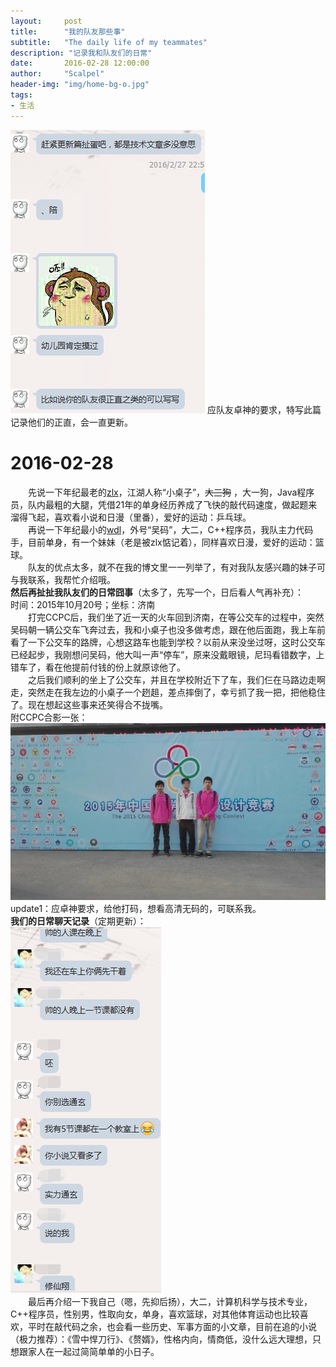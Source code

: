 ```yaml
---
layout:     post
title:      "我的队友那些事"
subtitle:   "The daily life of my teammates"
description: "记录我和队友们的日常"
date:       2016-02-28 12:00:00
author:     "Scalpel"
header-img: "img/home-bg-o.jpg"
tags:
- 生活
---
```


![](/img/post/20160228_0.png)  应队友卓神的要求，特写此篇记录他们的正直，会一直更新。  

2016-02-28
===  
　　先说一下年纪最老的[zlx](http://mycodebattle.com/)，江湖人称“小桌子”，<del>大三狗</del> ，大一狗，Java程序员，队内最粗的大腿，凭借21年的单身经历养成了飞快的敲代码速度，做起题来溜得飞起，喜欢看小说和日漫（里番），爱好的运动：乒乓球。  
　　再说一下年纪最小的[wdl](http://winterfell30.com/)，外号“吴码”，大二，C++程序员，我队主力代码手，目前单身，有一个妹妹（老是被zlx惦记着），同样喜欢日漫，爱好的运动：篮球。  
　　队友的优点太多，就不在我的博文里一一列举了，有对我队友感兴趣的妹子可与我联系，我帮忙介绍哦。  
**然后再扯扯我队友们的日常囧事**（太多了，先写一个，日后看人气再补充）：  
时间：2015年10月20号；坐标：济南  
　　打完CCPC后，我们坐了近一天的火车回到济南，在等公交车的过程中，突然吴码朝一辆公交车飞奔过去，我和小桌子也没多做考虑，跟在他后面跑，我上车前看了一下公交车的路牌，心想这路车也能到学校？以前从来没坐过呀，这时公交车已经起步，我刚想问吴码，他大叫一声“停车”，原来没戴眼镜，尼玛看错数字，上错车了，看在他提前付钱的份上就原谅他了。  
　　之后我们顺利的坐上了公交车，并且在学校附近下了车，我们仨在马路边走啊走，突然走在我左边的小桌子一个趔趄，差点摔倒了，幸亏抓了我一把，把他稳住了。现在想起这些事来还笑得合不拢嘴。  
附CCPC合影一张：  
![](/img/post/20160228_2.png)  
update1：应卓神要求，给他打码，想看高清无码的，可联系我。  
**我们的日常聊天记录**（定期更新）：  
![](/img/post/20160228_1.png)  
　　最后再介绍一下我自己（嗯，先抑后扬），大二，计算机科学与技术专业，C++程序员，性别男，性取向女，单身，喜欢篮球，对其他体育运动也比较喜欢，平时在敲代码之余，也会看一些历史、军事方面的小文章，目前在追的小说（极力推荐）：《雪中悍刀行》、《赘婿》，性格内向，情商低，没什么远大理想，只想跟家人在一起过简简单单的小日子。
